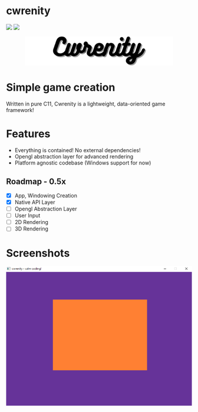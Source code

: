 # cwrenity 

<p float="left">
  <img src="https://img.shields.io/github/license/kelestial/cwrenity?style=flat-square">
  <img src="https://img.shields.io/github/repo-size/kelestial/cwrenity?color=pink&style=flat-square"> 
</p>

<p align="center">
  <img src="branding/banner.png" alt="cwrenity logo" width="80%" height="80%">
</p>

# Simple game creation
Written in pure C11, Cwrenity is a lightweight, data-oriented game framework!

# Features
* Everything is contained! No external dependencies!
* Opengl abstraction layer for advanced rendering
* Platform agnostic codebase (Windows support for now)

## Roadmap - 0.5x
- [x] App, Windowing Creation
- [x] Native API Layer
- [ ] Opengl Abstraction Layer
- [ ] User Input
- [ ] 2D Rendering
- [ ] 3D Rendering

# Screenshots
<p></p>
<kbd><img src="branding/screenshot_1.png" alt="opengl image"></kbd>
